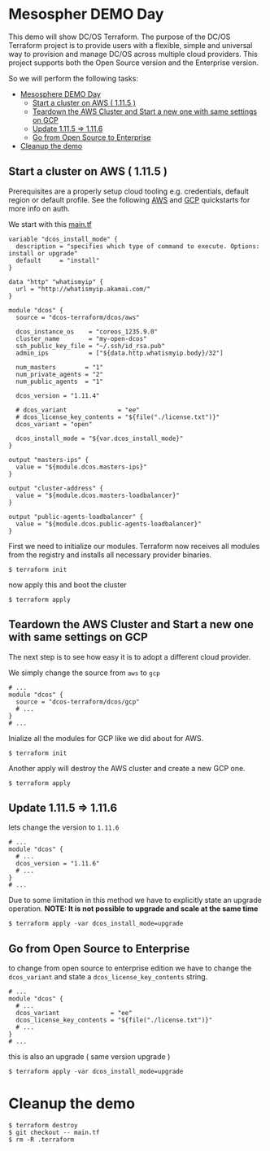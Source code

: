 # Mesospher DEMO Day
This demo will show DC/OS Terraform. The purpose of the DC/OS Terraform project is to provide users with a flexible, simple and universal way to provision and manage DC/OS across multiple cloud providers. This project supports both the Open Source version and the Enterprise version. 

So we will perform the following tasks:

<!-- TOC START min:1 max:3 link:true update:true -->
- [Mesosphere DEMO Day](#mesospher-demo-day)
  - [Start a cluster on AWS ( 1.11.5 )](#start-a-cluster-on-aws--1115-)
  - [Teardown the AWS Cluster and Start a new one with same settings on GCP](#teardown-the-aws-cluster-and-start-a-new-one-with-same-settings-on-gcp)
  - [Update 1.11.5 => 1.11.6](#update-1115--1116)
  - [Go from Open Source to Enterprise](#go-from-open-source-to-enterprise)
- [Cleanup the demo](#cleanup-the-demo)

<!-- TOC END -->


## Start a cluster on AWS ( 1.11.5 )
Prerequisites are a properly setup cloud tooling e.g. credentials, default region or default profile. See the following [AWS](https://github.com/dcos-terraform/terraform-aws-dcos/tree/master/docs/quickstart#ensure-you-have-your-aws-cloud-credentials-properly-set-up) and [GCP](https://github.com/dcos-terraform/terraform-gcp-dcos/tree/master/docs/quickstart#ensure-you-have-default-application-credentials) quickstarts for more info on auth.

We start with this [main.tf](./main.tf)

```hcl
variable "dcos_install_mode" {
  description = "specifies which type of command to execute. Options: install or upgrade"
  default     = "install"
}

data "http" "whatismyip" {
  url = "http://whatismyip.akamai.com/"
}

module "dcos" {
  source = "dcos-terraform/dcos/aws"

  dcos_instance_os    = "coreos_1235.9.0"
  cluster_name        = "my-open-dcos"
  ssh_public_key_file = "~/.ssh/id_rsa.pub"
  admin_ips           = ["${data.http.whatismyip.body}/32"]

  num_masters        = "1"
  num_private_agents = "2"
  num_public_agents  = "1"

  dcos_version = "1.11.4"

  # dcos_variant              = "ee"
  # dcos_license_key_contents = "${file("./license.txt")}"
  dcos_variant = "open"

  dcos_install_mode = "${var.dcos_install_mode}"
}

output "masters-ips" {
  value = "${module.dcos.masters-ips}"
}

output "cluster-address" {
  value = "${module.dcos.masters-loadbalancer}"
}

output "public-agents-loadbalancer" {
  value = "${module.dcos.public-agents-loadbalancer}"
}

```

First we need to initialize our modules. Terraform now receives all modules from the registry and installs all necessary provider binaries.

```
$ terraform init
```

now apply this and boot the cluster

```
$ terraform apply
```

## Teardown the AWS Cluster and Start a new one with same settings on GCP
The next step is to see how easy it is to adopt a different cloud provider.

We simply change the source from `aws` to `gcp`

```hcl
# ...
module "dcos" {
  source = "dcos-terraform/dcos/gcp"
  # ...
}
# ...
```

Inialize all the modules for GCP like we did about for AWS.

``` 
$ terraform init
```

Another apply will destroy the AWS cluster and create a new GCP one.

```
$ terraform apply
```

## Update 1.11.5 => 1.11.6
lets change the version to `1.11.6`

```hcl
# ...
module "dcos" {
  # ...
  dcos_version = "1.11.6"
  # ...
}
# ...
```

Due to some limitation in this method we have to explicitly state an upgrade operation.
__NOTE: It is not possible to upgrade and scale at the same time__

```
$ terraform apply -var dcos_install_mode=upgrade
```

## Go from Open Source to Enterprise
to change from open source to enterprise edition we have to change the `dcos_variant` and state a `dcos_license_key_contents` string.

```hcl
# ...
module "dcos" {
  # ...
  dcos_variant              = "ee"
  dcos_license_key_contents = "${file("./license.txt")}"
  # ...
}
# ...
```

this is also an upgrade ( same version upgrade )

```
$ terraform apply -var dcos_install_mode=upgrade
```


# Cleanup the demo
```
$ terraform destroy
$ git checkout -- main.tf
$ rm -R .terraform
```
